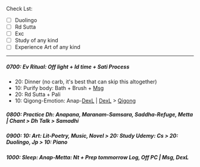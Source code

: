 Check Lst:
- [ ] Duolingo
- [ ] Rd Sutta
- [ ] Exc
- [ ] Study of any kind
- [ ] Experience Art of any kind
---
##### 0700: Ev Ritual: Off light + Id time + Sati Process
+ 20: Dinner (no carb, it's best that can skip this altogether)
+ 10: Purify body: Bath + Brush + [Msg](https://github.com/ThanhNguyen24590/Body/blob/main/00.Exc_Msg.md)
+ 20: Rd Sutta + Pali
+ 10: Qigong-Emotion: Anap-[DexL](https://github.com/ThanhNguyen24590/Body/blob/main/1.1.Exc_DexL.md) | [DexL](https://github.com/ThanhNguyen24590/Body/blob/main/1.2.Exc_Dex.md) > [Qigong](https://github.com/ThanhNguyen24590/Body/blob/main/2.1.Exc_Qi_5-Animalls.md)
##### 0800: Practice Dh: Anapana, Maranam-Samsara, Saddha-Refuge, Metta | Chant > Dh Talk > Samadhi
##### 0900: 10: Art: Lit-Poetry, Music, Novel > 20: Study Udemy: Cs > 20: Duolingo, Jp > 10: Piano
##### 1000: Sleep: Anap-Metta: Nt + Prep tommorrow Log, Off PC | Msg, DexL
